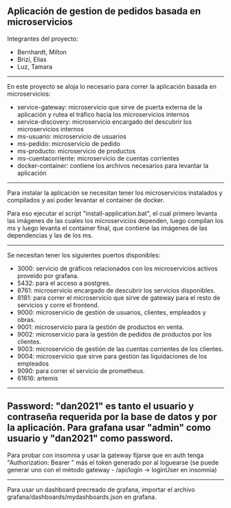 Aplicación de gestion de pedidos basada en microservicios
-
Integrantes del proyecto:
- Bernhardt, Milton
- Brizi, Elias
- Luz, Tamara

---

En este proyecto se aloja lo necesario para correr la aplicación basada en microservicios:
- service-gateway: microservicio que sirve de puerta externa de la aplicación y rutea el tráfico hacia los microservicios internos 
- service-discovery: microservicio encargado del descubrir los microservicios internos
- ms-usuario: microservicio de usuarios
- ms-pedido: microservicio de pedido
- ms-producto: microservicio de productos
- ms-cuentacorriente: microservicio de cuentas corrientes
- docker-container: contiene los archivos necesarios para levantar la aplicación

---

Para instalar la aplicación se necesitan tener los microservicios instalados y compilados y asi poder levantar el container de docker.

Para eso ejecutar el script "install-application.bat", el cual primero levanta las imágenes de las cuales los microservicios dependen, luego compilan los ms y luego levanta el container final, que contiene las imágenes de las dependencias y las de los ms.

---
Se necesitan tener los siguientes puertos disponibles:
- 3000: servicio de gráficos relacionados con los microservicios activos proveído por grafana.
- 5432: para el acceso a postgres.
- 8761: microservicio encargado de descubrir los servicios disponibles.
- 8181: para correr el microservicio que sirve de gateway para el resto de servicios y corre el frontend.
- 9000: microservicio de gestión de usuarios, clientes, empleados y obras.
- 9001: microservicio para la gestión de productos en venta.
- 9002: microservicio para la gestión de pedidos de productos por los clientes.
- 9003: microservicio de gestión de las cuentas corrientes de los clientes.
- 9004: microservicio que sirve para gestión las liquidaciones de los empleados
- 9090: para correr el servicio de prometheus.
- 61616: artemis
---
Password: "dan2021" es tanto el usuario y contraseña requerida por la base de datos y por la aplicación.
Para grafana usar "admin" como usuario y "dan2021" como password.
---
Para probar con insomnia y usar la gateway fijarse que en auth tenga "Authorization: Bearer " más el token generado por al loguearse (se puede generar uno con el método gateway - /api/login -> loginUser en insomnia) 

---
Para usar un dashboard precreado de grafana, importar el archivo grafana/dashboards/mydashboards.json en grafana.







